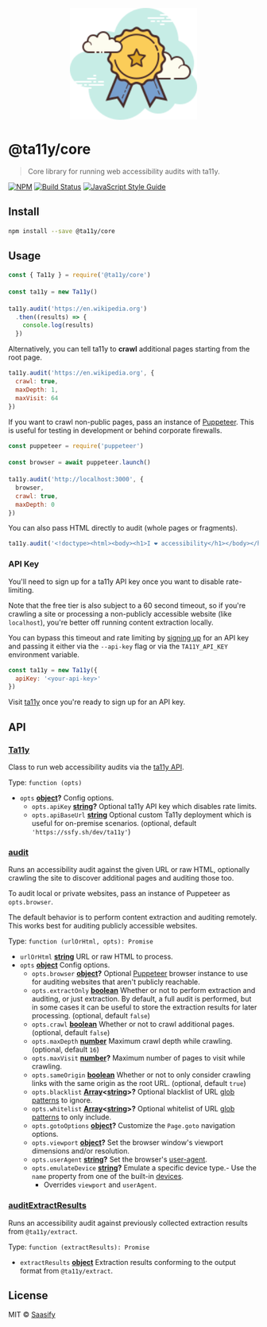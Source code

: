<p align="center">
  <a href="https://ta11y.saasify.sh" title="ta11y">
    <img src="https://raw.githubusercontent.com/saasify-sh/ta11y/master/media/logo.svg?sanitize=true" alt="ta11y Logo" width="256" />
  </a>
</p>

# @ta11y/core

> Core library for running web accessibility audits with ta11y.

[![NPM](https://img.shields.io/npm/v/@ta11y/core.svg)](https://www.npmjs.com/package/@ta11y/core) [![Build Status](https://travis-ci.com/saasify-sh/ta11y.svg?branch=master)](https://travis-ci.com/saasify-sh/ta11y) [![JavaScript Style Guide](https://img.shields.io/badge/code_style-standard-brightgreen.svg)](https://standardjs.com)

## Install

```bash
npm install --save @ta11y/core
```

## Usage

```js
const { Ta11y } = require('@ta11y/core')

const ta11y = new Ta11y()

ta11y.audit('https://en.wikipedia.org')
  .then((results) => {
    console.log(results)
  })
```

Alternatively, you can tell ta11y to **crawl** additional pages starting from the root page.

```js
ta11y.audit('https://en.wikipedia.org', {
  crawl: true,
  maxDepth: 1,
  maxVisit: 64
})
```

If you want to crawl non-public pages, pass an instance of [Puppeteer](https://pptr.dev). This is useful for testing in development or behind corporate firewalls.

```js
const puppeteer = require('puppeteer')

const browser = await puppeteer.launch()

ta11y.audit('http://localhost:3000', {
  browser,
  crawl: true,
  maxDepth: 0
})
```

You can also pass HTML directly to audit (whole pages or fragments).

```js
ta11y.audit('<!doctype><html><body><h1>I ❤ accessibility</h1></body></html>')
```

### API Key

You'll need to sign up for a ta11y API key once you want to disable rate-limiting.

Note that the free tier is also subject to a 60 second timeout, so if you're crawling a site or processing a non-publicly accessible website (like `localhost`), you're better off running content extraction locally.

You can bypass this timeout and rate limiting by [signing up](https://ta11y.saasify.sh/pricing) for an API key and passing it either via the `--api-key` flag or via the `TA11Y_API_KEY` environment variable.

```js
const ta11y = new Ta11y({
  apiKey: '<your-api-key>'
})
```

Visit [ta11y](https://ta11y.saasify.sh) once you're ready to sign up for an API key.

## API

<!-- Generated by documentation.js. Update this documentation by updating the source code. -->

### [Ta11y](https://git@github.com/:saasify-sh/ta11y/blob/19cea00aa231423b41282210b535dcf4b4ce4c5b/packages/ta11y-core/lib/index.js#L22-L143)

Class to run web accessibility audits via the [ta11y API](https://ta11y.saasify.sh).

Type: `function (opts)`

-   `opts` **[object](https://developer.mozilla.org/docs/Web/JavaScript/Reference/Global_Objects/Object)?** Config options.
    -   `opts.apiKey` **[string](https://developer.mozilla.org/docs/Web/JavaScript/Reference/Global_Objects/String)?** Optional ta11y API key which disables rate limits.
    -   `opts.apiBaseUrl` **[string](https://developer.mozilla.org/docs/Web/JavaScript/Reference/Global_Objects/String)** Optional custom Ta11y deployment which is useful for on-premise scenarios. (optional, default `'https://ssfy.sh/dev/ta11y'`)

### [audit](https://git@github.com/:saasify-sh/ta11y/blob/19cea00aa231423b41282210b535dcf4b4ce4c5b/packages/ta11y-core/lib/index.js#L68-L81)

Runs an accessibility audit against the given URL or raw HTML, optionally crawling the
site to discover additional pages and auditing those too.

To audit local or private websites, pass an instance of Puppeteer as `opts.browser`.

The default behavior is to perform content extraction and auditing remotely. This works
best for auditing publicly accessible websites.

Type: `function (urlOrHtml, opts): Promise`

-   `urlOrHtml` **[string](https://developer.mozilla.org/docs/Web/JavaScript/Reference/Global_Objects/String)** URL or raw HTML to process.
-   `opts` **[object](https://developer.mozilla.org/docs/Web/JavaScript/Reference/Global_Objects/Object)** Config options.
    -   `opts.browser` **[object](https://developer.mozilla.org/docs/Web/JavaScript/Reference/Global_Objects/Object)?** Optional [Puppeteer](https://pptr.dev) browser instance to use for auditing websites that aren't publicly reachable.
    -   `opts.extractOnly` **[boolean](https://developer.mozilla.org/docs/Web/JavaScript/Reference/Global_Objects/Boolean)** Whether or not to perform extraction and auditing, or just extraction. By default, a full audit is performed, but in some cases it can be useful to store the extraction results for later processing. (optional, default `false`)
    -   `opts.crawl` **[boolean](https://developer.mozilla.org/docs/Web/JavaScript/Reference/Global_Objects/Boolean)** Whether or not to crawl additional pages. (optional, default `false`)
    -   `opts.maxDepth` **[number](https://developer.mozilla.org/docs/Web/JavaScript/Reference/Global_Objects/Number)** Maximum crawl depth while crawling. (optional, default `16`)
    -   `opts.maxVisit` **[number](https://developer.mozilla.org/docs/Web/JavaScript/Reference/Global_Objects/Number)?** Maximum number of pages to visit while crawling.
    -   `opts.sameOrigin` **[boolean](https://developer.mozilla.org/docs/Web/JavaScript/Reference/Global_Objects/Boolean)** Whether or not to only consider crawling links with the same origin as the root URL. (optional, default `true`)
    -   `opts.blacklist` **[Array](https://developer.mozilla.org/docs/Web/JavaScript/Reference/Global_Objects/Array)&lt;[string](https://developer.mozilla.org/docs/Web/JavaScript/Reference/Global_Objects/String)>?** Optional blacklist of URL [glob patterns](https://github.com/micromatch/micromatch) to ignore.
    -   `opts.whitelist` **[Array](https://developer.mozilla.org/docs/Web/JavaScript/Reference/Global_Objects/Array)&lt;[string](https://developer.mozilla.org/docs/Web/JavaScript/Reference/Global_Objects/String)>?** Optional whitelist of URL [glob patterns](https://github.com/micromatch/micromatch) to only include.
    -   `opts.gotoOptions` **[object](https://developer.mozilla.org/docs/Web/JavaScript/Reference/Global_Objects/Object)?** Customize the `Page.goto` navigation options.
    -   `opts.viewport` **[object](https://developer.mozilla.org/docs/Web/JavaScript/Reference/Global_Objects/Object)?** Set the browser window's viewport dimensions and/or resolution.
    -   `opts.userAgent` **[string](https://developer.mozilla.org/docs/Web/JavaScript/Reference/Global_Objects/String)?** Set the browser's [user-agent](https://developer.mozilla.org/en-US/docs/Web/HTTP/Headers/User-Agent).
    -   `opts.emulateDevice` **[string](https://developer.mozilla.org/docs/Web/JavaScript/Reference/Global_Objects/String)?** Emulate a specific device type.-   Use the `name` property from one of the built-in [devices](https://github.com/GoogleChrome/puppeteer/blob/master/lib/DeviceDescriptors.js).
        -   Overrides `viewport` and `userAgent`.

### [auditExtractResults](https://git@github.com/:saasify-sh/ta11y/blob/19cea00aa231423b41282210b535dcf4b4ce4c5b/packages/ta11y-core/lib/index.js#L92-L109)

Runs an accessibility audit against previously collected extraction results from
`@ta11y/extract`.

Type: `function (extractResults): Promise`

-   `extractResults` **[object](https://developer.mozilla.org/docs/Web/JavaScript/Reference/Global_Objects/Object)** Extraction results conforming to the output format
    from `@ta11y/extract`.

## License

MIT © [Saasify](https://saasify.sh)
